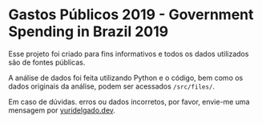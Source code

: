 # Gastos Públicos 2019 - Government Spending in Brazil 2019

Esse projeto foi criado para fins informativos e todos os dados utilizados são de fontes públicas.

A análise de dados foi feita utilizando Python e o código, bem como os dados originais da análise, podem ser acessados `/src/files/`.


Em caso de dúvidas. erros ou dados incorretos, por favor, envie-me uma mensagem por [yuridelgado.dev](https://yuridelgado.dev).
